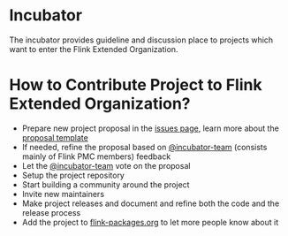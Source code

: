 # Incubator
The incubator provides guideline and discussion place to projects which want to enter the Flink Extended Organization.

# How to Contribute Project to Flink Extended Organization? 

- Prepare new project proposal in the [issues page](https://github.com/flink-extended/incubator/issues), learn more about the [proposal template](https://github.com/flink-extended/incubator/issues/1)
- If needed, refine the proposal based on [@incubator-team](https://github.com/orgs/flink-extended/teams/incubator-team) (consists mainly of Flink PMC members) feedback
- Let the [@incubator-team](https://github.com/orgs/flink-extended/teams/incubator-team) vote on the proposal
- Setup the project repository
- Start building a community around the project
- Invite new maintainers
- Make project releases and document and refine both the code and the release process
- Add the project to [flink-packages.org](flink-packages.org) to let more people know about it


